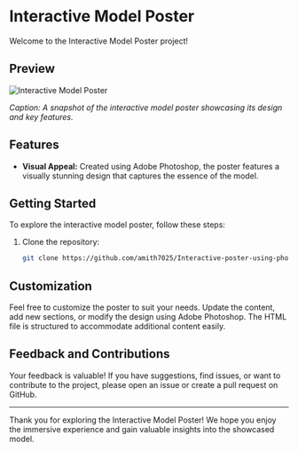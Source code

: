 # Interactive Model Poster

Welcome to the Interactive Model Poster project! 

## Preview

![Interactive Model Poster](https://github.com/amith7025/Interactive-poster-using-photoshop/blob/main/poster.png)

*Caption: A snapshot of the interactive model poster showcasing its design and key features.*

## Features

- **Visual Appeal:** Created using Adobe Photoshop, the poster features a visually stunning design that captures the essence of the model.

## Getting Started

To explore the interactive model poster, follow these steps:

1. Clone the repository:

    ```bash
    git clone https://github.com/amith7025/Interactive-poster-using-photoshop.git
    ```


## Customization

Feel free to customize the poster to suit your needs. Update the content, add new sections, or modify the design using Adobe Photoshop. The HTML file is structured to accommodate additional content easily.

## Feedback and Contributions

Your feedback is valuable! If you have suggestions, find issues, or want to contribute to the project, please open an issue or create a pull request on GitHub.


---

Thank you for exploring the Interactive Model Poster! We hope you enjoy the immersive experience and gain valuable insights into the showcased model.

